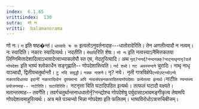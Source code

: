 ```yaml
---
index:  6.1.65
vrittiindex:  130
sutra:  णो नः
vritti:  balamanorama 
---
```


णो नः। `ण` इति षष्ठ�न्तं। `धात्वादेः षः सः` इत्यतोऽनुवर्तनादाह---धातोरादेरिति। तेन अणतीत्यादौ न नत्वम्। नः स्यादिति। नकारः स्यादित्यर्थः। नदतीति। `मेघादि`रिति शेषः। `णो नः` इति नत्वस्याऽनैमित्तकतया लिण्निमित्तादेशादित्वाऽभावादेत्त्वाभ्यासलोपौ स्त एव, नेदतुरित्यादि। अथ `नृत्?ननर्द्?नन्दनक्क्?नाट्नाथृनानृ?वर्ज णोपदेशाः` इति भाष्यं श्लोकार्धेन सङ्गृह्णाति-- णोपदेशास्त्विति। `नर्द शब्दे`। `नट अवस्यन्दने` चुरादिः। नाथृ नाधृ याञ्चादौ, द्वितीयचतुर्थान्तौ। `टु नदि समृद्धौ`। `नक्क नाशने`। नृ? नये`। `नृती गात्रविक्षेपे` एभ्योऽष्टभ्योऽन्ये णकारादिधातव इदानीं नकारादित्वेन दृश्यमाना अपि नत्वसंपन्ननकारादितयाणोपदेशाः प्रत्येतव्या इत्यर्थः। `नाटी`ति ण्यन्तस्य प्रयोजनमाह-- नाटेरिति। घटादिरिति। `नटनृत्ता`विति घटादिपठित इत्यर्थः। तत्फलं घटादौ वक्ष्यते। मतान्तरमाह-- तवर्गेति। तवर्गचतुर्थान्तनाधधातोर्नृ?नन्द्योश्च णोपदेशेषु पर्युदासाऽभावमङ्गीकृत्य तेषामपि णोपदेशत्वमाहुरित्यर्थः। अत्र मते पञ्चभ्यो भिन्ना णोपदेशा इति फलितम्। भाष्यविरोधोऽत्रारुचिबीजम्। 

